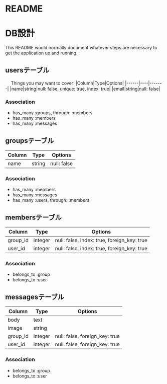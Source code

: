 # README
# DB設計

This README would normally document whatever steps are necessary to get the
application up and running.

## usersテーブル
　
Things you may want to cover:
|Column|Type|Options|
|------|----|-------|
|name|string|null: false, unique: true, index: true|
|email|string|null: false|
 

### Association
- has_many :groups, through: :members
- has_many :members
- has_many :messages


## groupsテーブル


|Column|Type|Options|
|------|----|-------|
|name|string|null: false|


### Association
- has_many :members
- has_many :messages
- has_many :users, through: :members


## membersテーブル


|Column|Type|Options|
|------|----|-------|
|group_id|integer|null: false, index: true, foreign_key: true|
|user_id|integer|null: false, index: true, foreign_key: true|


### Association
- belongs_to :group
- belongs_to :user


## messagesテーブル


|Column|Type|Options|
|------|----|-------|
|body|text||
|image|string||
|group_id|integer|null: false, foreign_key: true|
|user_id|integer|null: false, foreign_key: true|

### Association
- belongs_to :group
- belongs_to :user

